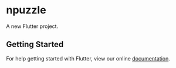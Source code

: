 # npuzzle

A new Flutter project.

## Getting Started

For help getting started with Flutter, view our online
[documentation](https://flutter.io/).
